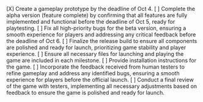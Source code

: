 [X] Create a gameplay prototype by the deadline of Oct 4.
[ ] Complete the alpha version (feature complete) by confirming that all features are fully implemented and functional before the deadline of Oct 5, ready for playtesting.
[ ] Fix all high-priority bugs for the beta version, ensuring a smooth experience for players and addressing any critical feedback before the deadline of Oct 6.
[ ] Finalize the release build to ensure all components are polished and ready for launch, prioritizing game stability and player experience.
[ ] Ensure all necessary files for launching and playing the game are included in each milestone.
[ ] Provide installation instructions for the game.
[ ] Incorporate the feedback received from human testers to refine gameplay and address any identified bugs, ensuring a smooth experience for players before the official launch.
[ ] Conduct a final review of the game with testers, implementing all necessary adjustments based on feedback to ensure the game is polished and ready for launch.